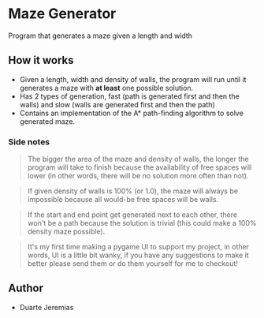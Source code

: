# Maze Generator
Program that generates a maze given a length and width

## How it works
* Given a length, width and density of walls, the program will run until it generates a maze with **at least** one 
possible solution.
* Has 2 types of generation, fast (path is generated first and then the walls) and slow (walls are generated first and 
  then the path)
* Contains an implementation of the A* path-finding algorithm to solve generated maze.

### Side notes

> The bigger the area of the maze and density of walls, the longer the program will take to finish because the 
> availability of free spaces will lower (in other words, there will be no solution more often than not).

> If given density of walls is 100% (or 1.0), the maze will always be impossible because all would-be free spaces will 
> be walls.

> If the start and end point get generated next to each other, there won't be a path because the solution is trivial 
> (this could make a 100% density maze possible).

> It's my first time making a pygame UI to support my project, in other words, UI is a little bit wanky, if you have any
> suggestions to make it better please send them or do them yourself for me to checkout!

## Author
* Duarte Jeremias